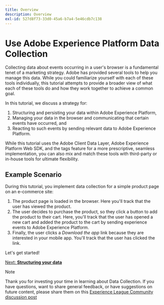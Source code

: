 ```yaml
---
title: Overview
description: Overview
exl-id: 527d8f73-33d0-45a6-b7a4-5e46cdb7c138
---
```

# Use Adobe Experience Platform Data Collection

Collecting data about events occurring in a user's browser is a fundamental tenet of a marketing strategy. Adobe has provided several tools to help you manage this data. While you could familiarize yourself with each of these tools individually, this tutorial attempts to provide a broader view of what each of these tools do and how they work together to achieve a common goal.

In this tutorial, we discuss a strategy for:

1. Structuring and persisting your data within Adobe Experience Platform,
1. Managing your data in the browser and communicating that certain events have occurred, and 
1. Reacting to such events by sending relevant data to Adobe Experience Platform.

While this tutorial uses the Adobe Client Data Layer, Adobe Experience Platform Web SDK, and the tags feature for a more prescriptive, seamless implementation, you can also mix and match these tools with third-party or in-house tools for ultimate flexibility.

## Example Scenario

During this tutorial, you implement data collection for a simple product page on an e-commerce site:

1. The product page is loaded in the browser. Here you'll track that the user has viewed the product. 
1. The user decides to purchase the product, so they click a button to add the product to their cart. Here, you'll track that the user has opened a new cart and added the product to the cart by sending experience events to Adobe Experience Platform. 
1. Finally, the user clicks a _Download the app_ link because they are interested in your mobile app. You'll track that the user has clicked the link. 

Let's get started!

[Next: **Structuring your data**](structuring-your-data.md)

>[!NOTE]
>
>Thank you for investing your time in learning about Data Collection. If you have questions, want to share general feedback, or have suggestions on future content, please share them on this [Experience League Community discussion post](https://experienceleaguecommunities.adobe.com/t5/adobe-experience-platform-launch/tutorial-discussion-use-adobe-experience-platform-data/m-p/543877)
